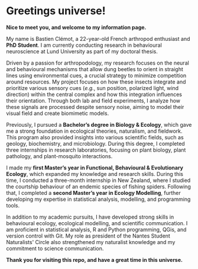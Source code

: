 # **Greetings universe!**

**Nice to meet you, and welcome to my information page.**

My name is Bastien Clémot, a 22-year-old French arthropod enthusiast and **PhD Student**. I am currently conducting research in behavioural neuroscience at Lund University as part of my doctoral thesis.

Driven by a passion for arthropodology, my research focuses on the neural and behavioural mechanisms that allow dung beetles to orient in straight lines using environmental cues, a crucial strategy to minimize competition around resources. My project focuses on how these insects integrate and prioritize various sensory cues (_e.g._, sun position, polarized light, wind direction) within the central complex and how this integration influences their orientation. Through both lab and field experiments, I analyze how these signals are processed despite sensory noise, aiming to model their visual field and create biomimetic models.

Previously, I pursued a **Bachelor’s degree in Biology & Ecology**, which gave me a strong foundation in ecological theories, naturalism, and fieldwork. This program also provided insights into various scientific fields, such as geology, biochemistry, and microbiology. During this degree, I completed three internships in research laboratories, focusing on plant biology, plant pathology, and plant-mosquito interactions.

I made my **first Master’s year in Functional, Behavioural & Evolutionary Ecology**, which expanded my knowledge and research skills. During this time, I conducted a three-month internship in New Zealand, where I studied the courtship behaviour of an endemic species of fishing spiders. Following that, I completed a **second Master’s year in Ecology Modelling**, further developing my expertise in statistical analysis, modelling, and programming tools.

In addition to my academic pursuits, I have developed strong skills in behavioural ecology, ecological modelling, and scientific communication. I am proficient in statistical analysis, R and Python programming, QGis, and version control with Git. My role as president of the Nantes Student Naturalists' Circle also strengthened my naturalist knowledge and my commitment to science communication.

**Thank you for visiting this repo, and have a great time in this universe.**
